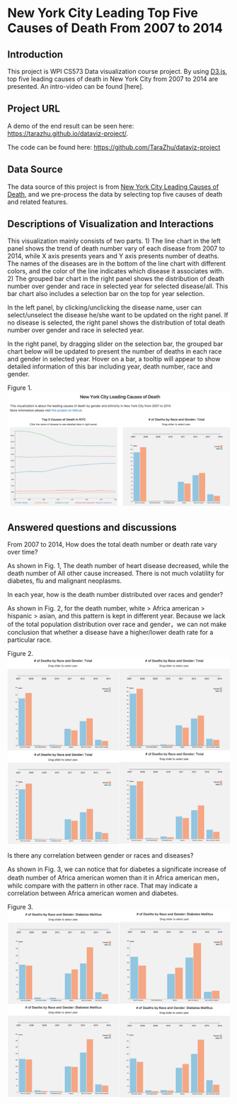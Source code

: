 # New York City Leading Top Five Causes of Death From 2007 to 2014

## Introduction

This project is WPI CS573 Data visualization course project. By using [D3.js](https://d3js.org), top five leading causes of death in New York City from 2007 to 2014 are presented. An intro-video can be found [here].

## Project URL
A demo of the end result can be seen here:
https://tarazhu.github.io/dataviz-project/.

The code can be found here:
https://github.com/TaraZhu/dataviz-project


## Data Source

The data source of this project is from [New York City Leading Causes of Death](https://data.cityofnewyork.us/Health/New-York-City-Leading-Causes-of-Death/jb7j-dtam), and we pre-process the data by selecting top five causes of death and related features.


## Descriptions of Visualization and Interactions

This visualization mainly consists of two parts. 1) The line chart in the left panel shows the trend of death number vary of each disease from 2007 to 2014, while X axis presents years and Y axis presents number of deaths. The names of the diseases are in the bottom of the line chart with different colors, and the color of the line indicates which disease it associates with. 2) The grouped bar chart in the right panel shows the distribution of death number over gender and race in selected year for selected disease/all. This bar chart also includes a selection bar on the top for year selection. 

In the left panel, by clicking/unclicking the disease name, user can select/unselect the disease he/she want to be updated on the right panel. If no disease is selected, the right panel shows the distribution of total death number over gender and race in selected year. 

In the right panel, by dragging slider on the selection bar, the grouped bar chart below will be updated to present the number of deaths in each race and gender in selected year. Hover on a bar, a tooltip will appear to show detailed information of this bar including year, death number, race and gender.

Figure 1.
![image](https://github.com/TaraZhu/dataviz-project/blob/master/photos/Untitled-3.png)

## Answered questions and discussions
From 2007 to 2014, How does the total death number or death rate vary over time?

As shown in Fig. 1, The death number of heart disease decreased, while the death number of All other cause increased. There is not much volatility for diabetes, flu and malignant neoplasms.

In each year, how is the death number distributed over races and gender?

As shown in Fig. 2, for the death number, white > Africa american > hispanic > asian, and this pattern is kept in different year. Because we lack of the total population distribution over race and gender，we can not make conclusion that whether a disease have a higher/lower death rate for a particular race.

Figure 2.
![image](https://github.com/TaraZhu/dataviz-project/blob/master/photos/Untitled-2.png)

Is there any correlation between gender or races and diseases?

As shown in Fig. 3, we can notice that for diabetes a significate increase of death number of Africa american women than it in Africa american men，whilc compare with the pattern in other race. That may indicate a correlation between Africa american women and diabetes.

Figure 3.
![image](https://github.com/TaraZhu/dataviz-project/blob/master/photos/Untitled-1.png)

